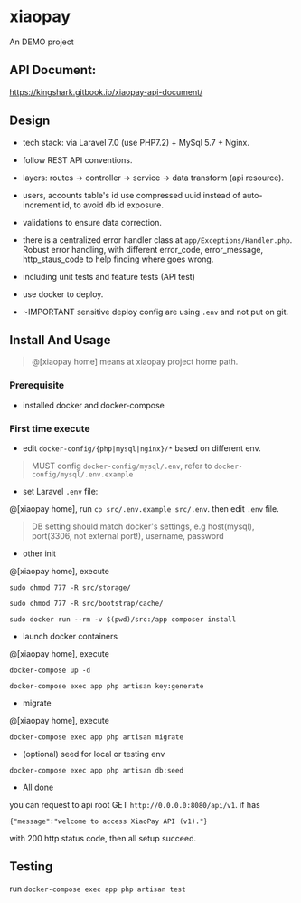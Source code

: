 # xiaopay
An DEMO project

## API Document:

https://kingshark.gitbook.io/xiaopay-api-document/


## Design

- tech stack: via Laravel 7.0 (use PHP7.2) + MySql 5.7 + Nginx.

- follow REST API conventions.

- layers: routes -> controller -> service -> data transform (api resource).

- users, accounts table's id use compressed uuid instead of auto-increment id, to avoid db id exposure.

- validations to ensure data correction.

- there is a centralized error handler class at `app/Exceptions/Handler.php`. Robust error handling, with different error_code, error_message, http_staus_code to help finding where goes wrong.

- including unit tests and feature tests (API test) 

- use docker to deploy.

- ~IMPORTANT sensitive deploy config are using `.env` and not put on git.


## Install And Usage

> @[xiaopay home] means at xiaopay project home path.

### Prerequisite 

- installed docker and docker-compose

### First time execute

- edit `docker-config/{php|mysql|nginx}/*` based on different env.

> MUST config `docker-config/mysql/.env`, refer to `docker-config/mysql/.env.example`

- set Laravel `.env` file:

@[xiaopay home], run `cp src/.env.example src/.env`. then edit `.env` file.

> DB setting should match docker's settings, e.g host(mysql), port(3306, not external port!), username, password

- other init 

@[xiaopay home], execute

`sudo chmod 777 -R src/storage/`

`sudo chmod 777 -R src/bootstrap/cache/`

`sudo docker run --rm -v $(pwd)/src:/app composer install`

- launch docker containers

@[xiaopay home], execute

`docker-compose up -d`

`docker-compose exec app php artisan key:generate`

- migrate

@[xiaopay home], execute

`docker-compose exec app php artisan migrate`

- (optional) seed for local or testing env

`docker-compose exec app php artisan db:seed`

- All done

you can request to api root GET `http://0.0.0.0:8080/api/v1`. if has

```
{"message":"welcome to access XiaoPay API (v1)."}
```

 with 200 http status code, then all setup succeed.


## Testing

run `docker-compose exec app php artisan test`